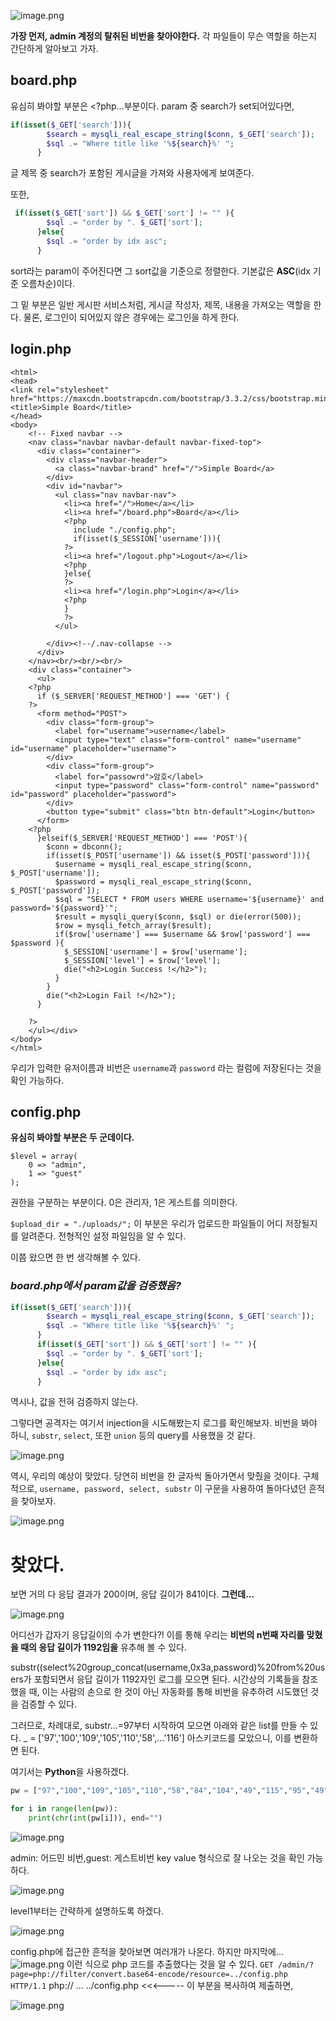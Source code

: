 ![image.png](https://dreamhack-media.s3.amazonaws.com/attachments/14bee83c02e8c277ee2bbb5e218993a78649233fc387892db08b10645f3423f7.png)

**가장 먼저, admin 계정의 탈취된 비번을 찾아야한다.**
각 파일들이 무슨 역할을 하는지 간단하게 알아보고 가자.

## board.php
유심히 봐야할 부분은 <?php...부분이다.
param 중 search가 set되어있다면,

```php
if(isset($_GET['search'])){
        $search = mysqli_real_escape_string($conn, $_GET['search']);
        $sql .= "Where title like '%${search}%' ";
      }
```

글 제목 중 search가 포함된 게시글을 가져와 사용자에게 보여준다.

또한,
```php
 if(isset($_GET['sort']) && $_GET['sort'] != "" ){
        $sql .= "order by ". $_GET['sort']; 
      }else{
        $sql .= "order by idx asc";
      }
```
sort라는 param이 주어진다면 그 sort값을 기준으로 정렬한다.
기본값은 **ASC**(idx 기준 오름차순)이다.

그 밑 부분은 일반 게시판 서비스처럼, 게시글 작성자, 제목, 내용을 가져오는 역할을 한다.
물론, 로그인이 되어있지 않은 경우에는 로그인을 하게 한다.

## login.php
```
<html>
<head>
<link rel="stylesheet" href="https://maxcdn.bootstrapcdn.com/bootstrap/3.3.2/css/bootstrap.min.css">
<title>Simple Board</title>
</head>
<body>
    <!-- Fixed navbar -->
    <nav class="navbar navbar-default navbar-fixed-top">
      <div class="container">
        <div class="navbar-header">
          <a class="navbar-brand" href="/">Simple Board</a>
        </div>
        <div id="navbar">
          <ul class="nav navbar-nav">
            <li><a href="/">Home</a></li>
            <li><a href="/board.php">Board</a></li>
            <?php 
              include "./config.php";
              if(isset($_SESSION['username'])){
            ?>
            <li><a href="/logout.php">Logout</a></li> 
            <?php
            }else{
            ?>
            <li><a href="/login.php">Login</a></li>
            <?php              
            }
            ?>
          </ul>

        </div><!--/.nav-collapse -->
      </div>
    </nav><br/><br/><br/>
    <div class="container">
      <ul>
    <?php
      if ($_SERVER['REQUEST_METHOD'] === 'GET') {
    ?>
      <form method="POST">
        <div class="form-group">
          <label for="username">username</label>
          <input type="text" class="form-control" name="username" id="username" placeholder="username">
        </div>
        <div class="form-group">
          <label for="passowrd">암호</label>
          <input type="password" class="form-control" name="password" id="password" placeholder="password">
        </div>
        <button type="submit" class="btn btn-default">Login</button>
      </form>
    <?php
      }elseif($_SERVER['REQUEST_METHOD'] === 'POST'){
        $conn = dbconn();
        if(isset($_POST['username']) && isset($_POST['password'])){
          $username = mysqli_real_escape_string($conn, $_POST['username']);
          $password = mysqli_real_escape_string($conn, $_POST['password']);
          $sql = "SELECT * FROM users WHERE username='${username}' and password='${password}'";
          $result = mysqli_query($conn, $sql) or die(error(500));
          $row = mysqli_fetch_array($result);
          if($row['username'] === $username && $row['password'] === $password ){
            $_SESSION['username'] = $row['username'];
            $_SESSION['level'] = $row['level'];
            die("<h2>Login Success !</h2>");
          }
        }
        die("<h2>Login Fail !</h2>");
      }
      
    ?> 
    </ul></div> 
</body>
</html>
```
우리가 입력한 유저이름과 비번은
`username`과 `password` 라는 컬럼에 저장된다는 것을 확인 가능하다.

## config.php

**유심히 봐야할 부분은 두 군데이다.**
```
$level = array(
	0 => "admin",
	1 => "guest"
);
```
권한을 구분하는 부분이다.
0은 관리자, 1은 게스트를 의미한다.

`$upload_dir = "./uploads/";`
이 부분은 우리가 업로드한 파일들이 어디 저장될지를 알려준다.
전형적인 설정 파일임을 알 수 있다.

이쯤 왔으면 한 번 생각해볼 수 있다.
### *board.php에서 param값을 검증했음?*

```php
if(isset($_GET['search'])){
        $search = mysqli_real_escape_string($conn, $_GET['search']);
        $sql .= "Where title like '%${search}%' ";
      }
      if(isset($_GET['sort']) && $_GET['sort'] != "" ){
        $sql .= "order by ". $_GET['sort']; 
      }else{
        $sql .= "order by idx asc";
      }

```
역시나, 값을 전혀 검증하지 않는다.

그렇다면 공격자는 여기서 injection을 시도해봤는지 로그를 확인해보자.
비번을 봐야 하니, `substr`, `select`, 또한 `union` 등의 query를 사용했을 것 같다.

![image.png](https://dreamhack-media.s3.amazonaws.com/attachments/727fadeb2051cbc73a64f77e730a34b6a1680ca38ae8545aaaa41df06ce2ff6e.png)

역시, 우리의 예상이 맞았다.
당연히 비번을 한 글자씩 돌아가면서 맞췄을 것이다.
구체적으로, `username, password, select, substr`
이 구문을 사용하여 돌아다녔던 흔적을 찾아보자.


![image.png](https://dreamhack-media.s3.amazonaws.com/attachments/f473c8c84a2040c7aacd3fb632ed46e51693468a75205778ca27e4cc926f971d.png)

# 찾았다.

보면 거의 다 응답 결과가 200이며, 응답 길이가 841이다.
**그런데...**

![image.png](https://dreamhack-media.s3.amazonaws.com/attachments/ee311fa3deb583b174fe9f4aba5484fc67fcf0ccae6b4f671b169f9d480209ae.png)

어디선가 갑자기 응답길이의 수가 변한다?!
이를 통해 우리는 **비번의 n번째 자리를 맞혔을 때의 응답 길이가 1192임을** 유추해 볼 수 있다.

substr((select%20group_concat(username,0x3a,password)%20from%20users가 포함되면서
응답 길이가 1192자인 로그를 모으면 된다.
시간상의 기록들을 참조했을 때, 이는 사람의 손으로 한 것이 아닌 자동화를 통해 비번을 유추하려 시도했던 것을 검증할 수 있다.

그러므로, 차례대로, substr...=97부터 시작하여 모으면 아래와 같은 list를 만들 수 있다.
_ = ['97','100','109','105','110','58',...'116']
아스키코드를 모았으니, 이를 변환하면 된다.

여기서는 **Python**을 사용하겠다.

```python
pw = ["97","100","109","105","110","58","84","104","49","115","95","49","115","95","65","100","109","49","110","95","80","64","83","83","44","103","117","101","115","116","58","103","117","101","115","116"]

for i in range(len(pw)):
    print(chr(int(pw[i])), end="")

```
![image.png](https://dreamhack-media.s3.amazonaws.com/attachments/3ea34bded90ba175b91c48060bae739970880654b384056977b3c4593d089d1a.png)

admin: 어드민 비번,guest: 게스트비번
key value 형식으로 잘 나오는 것을 확인 가능하다.

![image.png](https://dreamhack-media.s3.amazonaws.com/attachments/58ee70aef1394c12bcb88ad7a30769b0c8fe232f902a03f06a396f3f9b0b9693.png)

level1부터는 간략하게 설명하도록 하겠다.

![image.png](https://dreamhack-media.s3.amazonaws.com/attachments/d2490c4336e132b1468ddf40af4f20c86909104d88777e42387bd5d69c86ef22.png)

config.php에 접근한 흔적을 찾아보면
여러개가 나온다. 하지만 마지막에...
![image.png](https://dreamhack-media.s3.amazonaws.com/attachments/56968ddbe056d57bf14a524d12ae9b4da9434b41836580fbf719acc7b4dc1444.png)
이런 식으로 php 코드를 추출했다는 것을 알 수 있다.
`GET /admin/?page=php://filter/convert.base64-encode/resource=../config.php HTTP/1.1`
php:// ... ../config.php <<<----- 이 부분을 복사하여 제출하면,

![image.png](https://dreamhack-media.s3.amazonaws.com/attachments/b5a7a7cfe62e440aa9a29e18d40ac3237342257a34235094da9e4e4f51f02bfa.png)




